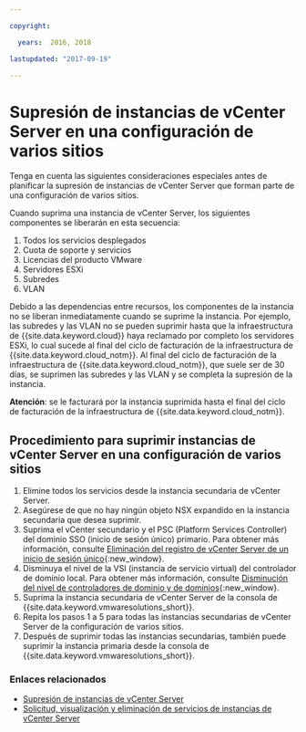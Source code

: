 ```yaml
---

copyright:

  years:  2016, 2018

lastupdated: "2017-09-19"

---
```


# Supresión de instancias de vCenter Server en una configuración de varios sitios

Tenga en cuenta las siguientes consideraciones especiales antes de planificar la supresión de instancias de vCenter Server que forman parte de una configuración de varios sitios.

Cuando suprima una instancia de vCenter Server, los siguientes componentes se liberarán en esta secuencia:
1. Todos los servicios desplegados
2. Cuota de soporte y servicios
3. Licencias del producto VMware
4. Servidores ESXi
5. Subredes
6. VLAN

Debido a las dependencias entre recursos, los componentes de la instancia no se liberan inmediatamente cuando se suprime la instancia. Por ejemplo, las subredes y las VLAN no se pueden suprimir hasta que la infraestructura de {{site.data.keyword.cloud}} haya reclamado por completo los servidores ESXi, lo cual sucede al final del ciclo de facturación de la infraestructura de {{site.data.keyword.cloud_notm}}. Al final del ciclo de facturación de la infraestructura de {{site.data.keyword.cloud_notm}}, que suele ser de 30 días, se suprimen las subredes y las VLAN y se completa la supresión de la instancia.

**Atención**: se le facturará por la instancia suprimida hasta el final del ciclo de facturación de la infraestructura de {{site.data.keyword.cloud_notm}}.

## Procedimiento para suprimir instancias de vCenter Server en una configuración de varios sitios

1. Elimine todos los servicios desde la instancia secundaria de vCenter Server.
2. Asegúrese de que no hay ningún objeto NSX expandido en la instancia secundaria que desea suprimir.
3. Suprima el vCenter secundario y el PSC (Platform Services Controller) del dominio SSO (inicio de sesión único) primario. Para obtener más información, consulte [Eliminación del registro de vCenter Server de un inicio de sesión único](https://kb.vmware.com/selfservice/microsites/search.do?language=en_US&cmd=displayKC&externalId=2106736){:new_window}.
4. Disminuya el nivel de la VSI (instancia de servicio virtual) del controlador de dominio local. Para obtener más información, consulte [Disminución del nivel de controladores de dominio y de dominios](https://technet.microsoft.com/en-us/windows-server-docs/identity/ad-ds/deploy/demoting-domain-controllers-and-domains--level-200-){:new_window}.
5. Suprima la instancia secundaria de vCenter Server de la consola de {{site.data.keyword.vmwaresolutions_short}}.
6. Repita los pasos 1 a 5 para todas las instancias secundarias de vCenter Server de la configuración de varios sitios.
7. Después de suprimir todas las instancias secundarias, también puede suprimir la instancia primaria desde la consola de {{site.data.keyword.vmwaresolutions_short}}.

### Enlaces relacionados

* [Supresión de instancias de vCenter Server](vc_deletinginstance.html)
* [Solicitud, visualización y eliminación de servicios de instancias de vCenter Server](vc_addingremovingservices.html)

